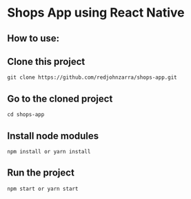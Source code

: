 Shops App using React Native
============================

How to use:
-----------

Clone this project
------------------
```
git clone https://github.com/redjohnzarra/shops-app.git
```
Go to the cloned project
------------------------
```
cd shops-app
```
Install node modules
--------------------
```
npm install or yarn install
```
Run the project
---------------
```
npm start or yarn start
```
